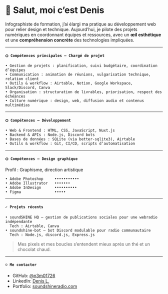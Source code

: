 # 👋 Salut, moi c’est Denis

Infographiste de formation, j’ai élargi ma pratique au développement web pour relier design et technique. Aujourd’hui, je pilote des projets numériques en coordonnant équipes et ressources, avec un **œil esthétique** et une **compréhension concrète** des technologies impliquées.

---

#### `⛭ Compétences principales – Chargé de projet`

```
• Gestion de projets : planification, suivi budgétaire, coordination d’équipes  
• Communication : animation de réunions, vulgarisation technique, relation client  
• Outils & workflow : Airtable, Notion, Google Workspace, Slack/Discord, Canva  
• Organisation : structuration de livrables, priorisation, respect des échéances  
• Culture numérique : design, web, diffusion audio et contenus multimédias  
```

---

#### `⛭ Compétences – Développement`

```
• Web & Frontend : HTML, CSS, JavaScript, Nuxt.js  
• Backend & APIs : Node.js, Discord bots  
• Bases de données : SQLite (via better-sqlite3), Airtable  
• Outils & workflow : Git, CI/CD, scripts d’automatisation  
```

---

#### `⛭ Compétences – Design graphique`

Profil : Graphisme, direction artistique

```
• Adobe Photoshop     •••••••••••
• Adobe Illustrator   •••••••
• Adobe InDesign      ••••••••••
• Figma               •••••
```

---

#### `✓ Projets récents`

```
• soundSHINE HQ — gestion de publications sociales pour une webradio indépendante 
  Tech : Airtable, Canva  
• soundshine-bot — bot Discord modulable pour radio communautaire  
  Tech : Node.js, discord.js, Express.js 
```

> Mes pixels et mes boucles s’entendent mieux après un thé et un chocolat chaud.

---

#### `☺︎ Me contacter`
- GitHub: [@n3m01726](https://github.com/n3m01726)  
- LinkedIn: [Denis L.](https://www.linkedin.com/in/denis-l-840a8217b/)  
- Portfolio: [soundshineradio.com](soundshineradio.com)
